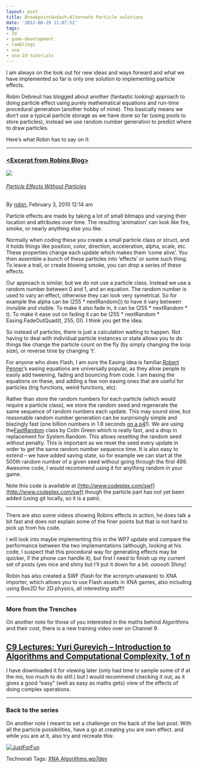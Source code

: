 ```yaml
---
layout: post
title: Breakpoint&ndash;Alternate Particle solutions
date: '2012-06-29 11:07:52'
tags:
- 2d
- game-development
- ramblings
- xna
- xna-2d-tutorials
---
```


I am always on the look out for new ideas and ways forward and what we have implemented so far is only one solution to implementing particle effects.

Robin Debreuil has blogged about another (fantastic looking) approach to doing particle effect using purely mathematical equations and run-time procedural generation (another hobby of mine).  This basically means we don’t use a typical particle storage as we have done so far (using pools to store particles), instead we use random number generation to predict where to draw particles.

Here’s what Robin has to say on it:

 

* * *

 

### [\<Excerpt from Robins Blog\>](http://blog.debreuil.com/?p=62)

![](http://blog.debreuil.com/images/shader01.jpg)

###### [Particle Effects Without Particles](http://blog.debreuil.com/?p=62)

By [robin](http://blog.debreuil.com/?author=1), February 3, 2010 12:14 am

Particle effects are made by taking a lot of small bitmaps and varying their location and attributes over time. The resulting ‘animation’ can look like fire, smoke, or nearly anything else you like.

Normally when coding these you create a small particle class or struct, and it holds things like position, color, direction, acceleration, alpha, scale, etc. These properties change each update which makes them ‘come alive’. You then assemble a bunch of these particles into ‘effects’ or some such thing. To leave a trail, or create blowing smoke, you can drop a series of these effects.

Our approach is similar, but we do not use a particle class. Instead we use a random number between 0 and 1, and an equation. The random number is used to vary an effect, otherwise they can look very symetrical. So for example the alpha can be (255 \* nextRandom()) to have it vary between invisible and visible. To make it also fade in, it can be (255 \* nextRandom \* t). To make it ease out on fading it can be (255 \* nextRandom \* Easing.FadeOutQuad(t, 255, 0)). I think you get the idea.

So instead of particles, there is just a calculation waiting to happen. Not having to deal with individual particle instances or state allows you to do things like change the particle count on the fly (by simply changing the loop size), or reverse time by changing ‘t’.

For anyone who does Flash, I am sure the Easing idea is familiar.[Robert Penner](http://robertpenner.com/)’s easing equations are universally popular, as they allow people to easily add tweening, fading and bouncing from code. I am basing the equations on these, and adding a few non easing ones that are useful for particles (trig functions, weird functions, etc).

Rather than store the random numbers for each particle (which would require a particle class), we store the random seed and regenerate the same sequence of random numbers each update. This may sound slow, but reasonable random number generation can be surprisingly simple and blazingly fast (one billion numbers in 1.8 seconds [on a p4](http://software.intel.com/en-us/articles/fast-random-number-generator-on-the-intel-pentiumr-4-processor/)!). We are using the[FastRandom](http://www.codeproject.com/KB/cs/fastrandom) class by Colin Green which is really fast, and a drop in replacement for System.Random. This allows resetting the random seed without penalty. This is important as we reset the seed every update in order to get the same random number sequence time. It is also easy to extend – we have added saving state, so for example we can start at the 500th random number of a given seed without going through the first 499. Awesome code, I would recommend using it for anything random in your game.

Note this code is available at [http://www.codeplex.com/swf](http://www.codeplex.com/swf) though the particle part has not yet been added (using git locally, so it is a pain).

* * *

There are also some videos showing Robins effects in action, he does talk a bit fast and does not explain some of the finer points but that is not hard to pick up from his code.

 

I will look into maybe implementing this in the WP7 update and compare the performance between the two implementations (although, looking at his code, I suspect that this procedural way for generating effects may be quicker, if the phone can handle it), but first I need to finish up my current set of posts (yes nice and shiny but I’ll put it down for a bit.  oooooh Shiny)

Robin has also created a SWF (flash for the acronym unaware) to XNA importer, which allows you to use Flash assets in XNA games, also including using Box2D for 2D physics, all interesting stuff!!

 

* * *

 

### More from the Trenches

On another note for those of you interested in the maths behind Algorithms and their cost, there is a new training video over on Channel 9.

## [C9 Lectures: Yuri Gurevich – Introduction to Algorithms and Computational Complexity, 1 of n](http://channel9.msdn.com/shows/Going+Deep/C9-Lectures-Algorithms-with-Yuri-Gurevich-Introduction-and-Some-History/)

I have downloaded it for viewing later (only had time to sample some of if at the mo, too much to do still.) but I would recommend checking it out, as it gives a good “easy” (well as easy as maths gets) view of the effects of doing complex operations.

 

* * *

### Back to the series

On another note I meant to set a challenge on the back of the last post.  With all the particle possibilities, have a go at creating you are own effect.  and while you are at it, also try and recreate this:

[![JustForFun](http://xna-uk.net/blogs/darkgenesis/JustForFun_thumb_37EB209E.png "JustForFun")](http://xna-uk.net/blogs/darkgenesis/JustForFun_5A171A56.png)

Technorati Tags: [XNA](http://technorati.com/tags/XNA),[Algorithms](http://technorati.com/tags/Algorithms),[wp7dev](http://technorati.com/tags/wp7dev)
